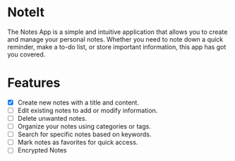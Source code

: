# NoteIt

The Notes App is a simple and intuitive application that allows you to create and manage your personal notes. 
Whether you need to note down a quick reminder, make a to-do list, or store important information, this app has got you covered.

# Features

- [X] Create new notes with a title and content.
- [ ] Edit existing notes to add or modify information.
- [ ] Delete unwanted notes.
- [ ] Organize your notes using categories or tags.
- [ ] Search for specific notes based on keywords.
- [ ] Mark notes as favorites for quick access.
- [ ] Encrypted Notes
